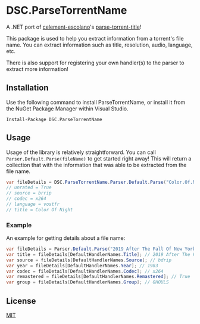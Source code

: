 # DSC.ParseTorrentName
A .NET port of [celement-escolano](https://github.com/clement-escolano)'s [parse-torrent-title](https://github.com/clement-escolano/parse-torrent-title)!

This package is used to help you extract information from a torrent's file name. You can extract information such as title, resolution, audio, language, etc.

There is also support for registering your own handler(s) to the parser to extract more information!

## Installation
Use the following command to install ParseTorrentName, or install it from the NuGet Package Manager within Visual Studio.

    Install-Package DSC.ParseTorrentName

## Usage
Usage of the library is relatively straightforward. You can call `Parser.Default.Parse(fileName)` to get started right away! This will return a collection that with the information that was able to be extracted from the file name. 
```cs
var fileDetails = DSC.ParseTorrentName.Parser.Default.Parse("Color.Of.Night.Unrated.DC.VostFR.BRrip.x264");
// unrated = True
// source = brrip
// codec = x264
// language = vostfr
// title = Color Of Night
```

### Example
An example for getting details about a file name:
```cs
var fileDetails = Parser.Default.Parse("2019 After The Fall Of New York 1983 REMASTERED BDRip x264-GHOULS");
var title = fileDetails[DefaultHandlerNames.Title]; // 2019 After The Fall Of New York
var source = fileDetails[DefaultHandlerNames.Source]; // bdrip
var year = fileDetails[DefaultHandlerNames.Year]; // 1983
var codec = fileDetails[DefaultHandlerNames.Codec]; // x264
var remastered = fileDetails[DefaultHandlerNames.Remastered]; // True
var group = fileDetails[DefaultHandlerNames.Group]; // GHOULS
```

## License
[MIT](https://github.com/DSC-bdavis/DSC.ParseTorrentName/blob/master/LICENSE.txt)
